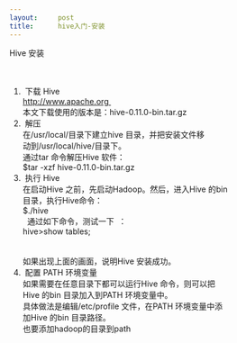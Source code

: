 ```yaml
---
layout:     post
title:      hive入门-安装
---
```

<div id="article_content" class="article_content clearfix csdn-tracking-statistics" data-pid="blog" data-mod="popu_307" data-dsm="post">
								            <link rel="stylesheet" href="https://csdnimg.cn/release/phoenix/template/css/ck_htmledit_views-f76675cdea.css">
						<div class="htmledit_views" id="content_views">
                
<span style="font-size:14px;">Hive 安装 <br><br>
 <br>
1.  下载 Hive <br>
http://www.apache.org <br>
本文下载使用的版本是：hive-0.11.0-bin.tar.gz <br>
2.  解压 <br>
在/usr/local/目录下建立hive 目录，并把安装文件移<br>
动到/usr/local/hive/目录下。 <br>
通过tar 命令解压Hive 软件： <br>
$tar -xzf hive-0.11.0-bin.tar.gz <br>
3.  执行 Hive <br>
在启动Hive 之前，先启动Hadoop。然后，进入Hive 的bin<br>
目录，执行Hive命令： <br>
$./hive <br>
  通过如下命令，测试一下  ： <br>
hive&gt;show tables; <br><img src="https://img-blog.csdn.net/20150424125032058?watermark/2/text/aHR0cDovL2Jsb2cuY3Nkbi5uZXQvTXJaaGFvams=/font/5a6L5L2T/fontsize/400/fill/I0JBQkFCMA==/dissolve/70/gravity/Center" alt=""><br><br>
如果出现上面的画面，说明Hive 安装成功。 <br>
4.  配置 PATH 环境变量 <br>
如果需要在任意目录下都可以运行Hive 命令，则可以把<br>
Hive 的bin 目录加入到PATH 环境变量中。 <br>
具体做法是编辑/etc/profile 文件，在PATH 环境变量中添<br>
加Hive 的bin 目录路径。<br>
也要添加hadoop的目录到path </span>
            </div>
                </div>